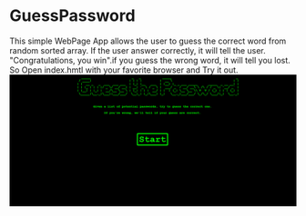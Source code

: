 <h1> GuessPassword </h1>
This simple WebPage App allows the user to guess the correct word from random sorted array. If the user answer correctly, it will tell the user. 
"Congratulations, you win".if you guess the wrong word, it will tell you lost.
So  Open index.hmtl with your favorite browser and Try it out.
<img src="./guessPassword.gif">
